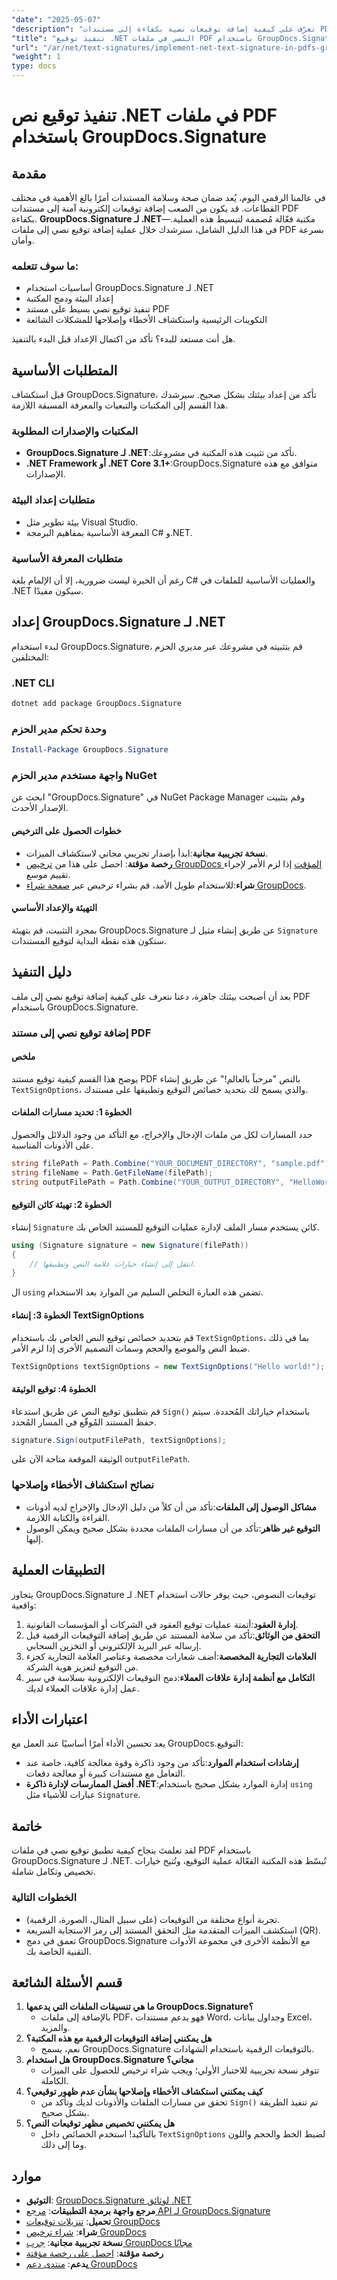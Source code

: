 ```yaml
---
"date": "2025-05-07"
"description": "تعرّف على كيفية إضافة توقيعات نصية بكفاءة إلى مستندات PDF باستخدام GroupDocs.Signature لـ .NET. حسّن أمان مستنداتك بإرشادات خطوة بخطوة."
"title": "تنفيذ توقيع .NET النصي في ملفات PDF باستخدام GroupDocs.Signature - دليل شامل"
"url": "/ar/net/text-signatures/implement-net-text-signature-in-pdfs-groupdocs/"
"weight": 1
type: docs
---
```

# تنفيذ توقيع نص .NET في ملفات PDF باستخدام GroupDocs.Signature
## مقدمة
في عالمنا الرقمي اليوم، يُعد ضمان صحة وسلامة المستندات أمرًا بالغ الأهمية في مختلف القطاعات. قد يكون من الصعب إضافة توقيعات إلكترونية آمنة إلى مستندات PDF بكفاءة. **GroupDocs.Signature لـ .NET**—مكتبة فعّالة مُصممة لتبسيط هذه العملية. في هذا الدليل الشامل، سنرشدك خلال عملية إضافة توقيع نصي إلى ملفات PDF بسرعة وأمان.

### ما سوف تتعلمه:
- أساسيات استخدام GroupDocs.Signature لـ .NET
- إعداد البيئة ودمج المكتبة
- تنفيذ توقيع نصي بسيط على مستند PDF
- التكوينات الرئيسية واستكشاف الأخطاء وإصلاحها للمشكلات الشائعة

هل أنت مستعد للبدء؟ تأكد من اكتمال الإعداد قبل البدء بالتنفيذ.
## المتطلبات الأساسية
قبل استكشاف GroupDocs.Signature، تأكد من إعداد بيئتك بشكل صحيح. سيرشدك هذا القسم إلى المكتبات والتبعيات والمعرفة المسبقة اللازمة.
### المكتبات والإصدارات المطلوبة
- **GroupDocs.Signature لـ .NET**:تأكد من تثبيت هذه المكتبة في مشروعك.
- **.NET Framework أو .NET Core 3.1+**:GroupDocs.Signature متوافق مع هذه الإصدارات.
### متطلبات إعداد البيئة
- بيئة تطوير مثل Visual Studio.
- المعرفة الأساسية بمفاهيم البرمجة C# و.NET.
### متطلبات المعرفة الأساسية
رغم أن الخبرة ليست ضرورية، إلا أن الإلمام بلغة C# والعمليات الأساسية للملفات في .NET سيكون مفيدًا.
## إعداد GroupDocs.Signature لـ .NET
لبدء استخدام GroupDocs.Signature، قم بتثبيته في مشروعك عبر مديري الحزم المختلفين:
### .NET CLI
```bash
dotnet add package GroupDocs.Signature
```
### وحدة تحكم مدير الحزم
```powershell
Install-Package GroupDocs.Signature
```
### واجهة مستخدم مدير الحزم NuGet
ابحث عن "GroupDocs.Signature" في NuGet Package Manager وقم بتثبيت الإصدار الأحدث.
#### خطوات الحصول على الترخيص
- **نسخة تجريبية مجانية**:ابدأ بإصدار تجريبي مجاني لاستكشاف الميزات.
- **رخصة مؤقتة**: احصل على هذا من [ترخيص GroupDocs المؤقت](https://purchase.groupdocs.com/temporary-license/) إذا لزم الأمر لإجراء تقييم موسع.
- **شراء**:للاستخدام طويل الأمد، قم بشراء ترخيص عبر [صفحة شراء GroupDocs](https://purchase.groupdocs.com/buy).
#### التهيئة والإعداد الأساسي
بمجرد التثبيت، قم بتهيئة GroupDocs.Signature عن طريق إنشاء مثيل لـ `Signature` ستكون هذه نقطة البداية لتوقيع المستندات.
## دليل التنفيذ
بعد أن أصبحت بيئتك جاهزة، دعنا نتعرف على كيفية إضافة توقيع نصي إلى ملف PDF باستخدام GroupDocs.Signature.
### إضافة توقيع نصي إلى مستند PDF
#### ملخص
يوضح هذا القسم كيفية توقيع مستند PDF بالنص "مرحباً بالعالم!" عن طريق إنشاء `TextSignOptions`، والذي يسمح لك بتحديد خصائص التوقيع وتطبيقها على مستندك.
#### الخطوة 1: تحديد مسارات الملفات
حدد المسارات لكل من ملفات الإدخال والإخراج، مع التأكد من وجود الدلائل والحصول على الأذونات المناسبة.
```csharp
string filePath = Path.Combine("YOUR_DOCUMENT_DIRECTORY", "sample.pdf"); // استبدل 'sample.pdf' باسم المستند الخاص بك.
string fileName = Path.GetFileName(filePath);
string outputFilePath = Path.Combine("YOUR_OUTPUT_DIRECTORY", "HelloWorld", fileName); // تأكد من أن YOUR_OUTPUT_DIRECTORY موجود ولديه أذونات الكتابة.
```
#### الخطوة 2: تهيئة كائن التوقيع
إنشاء `Signature` كائن يستخدم مسار الملف لإدارة عمليات التوقيع للمستند الخاص بك.
```csharp
using (Signature signature = new Signature(filePath))
{
    // انتقل إلى إنشاء خيارات علامة النص وتطبيقها.
}
```
ال `using` تضمن هذه العبارة التخلص السليم من الموارد بعد الاستخدام.
#### الخطوة 3: إنشاء TextSignOptions
قم بتحديد خصائص توقيع النص الخاص بك باستخدام `TextSignOptions`، بما في ذلك ضبط النص والموضع والحجم وسمات التصميم الأخرى إذا لزم الأمر.
```csharp
TextSignOptions textSignOptions = new TextSignOptions("Hello world!");
```
#### الخطوة 4: توقيع الوثيقة
قم بتطبيق توقيع النص عن طريق استدعاء `Sign()` باستخدام خياراتك المُحددة. سيتم حفظ المستند المُوقّع في المسار المُحدد.
```csharp
signature.Sign(outputFilePath, textSignOptions);
```
الوثيقة الموقعة متاحة الآن على `outputFilePath`.
### نصائح استكشاف الأخطاء وإصلاحها
- **مشاكل الوصول إلى الملفات**:تأكد من أن كلاً من دليل الإدخال والإخراج لديه أذونات القراءة والكتابة اللازمة.
- **التوقيع غير ظاهر**:تأكد من أن مسارات الملفات محددة بشكل صحيح ويمكن الوصول إليها.
## التطبيقات العملية
يتجاوز GroupDocs.Signature لـ .NET توقيعات النصوص، حيث يوفر حالات استخدام واقعية:
1. **إدارة العقود**:أتمتة عمليات توقيع العقود في الشركات أو المؤسسات القانونية.
2. **التحقق من الوثائق**:تأكد من سلامة المستند عن طريق إضافة التوقيعات الرقمية قبل إرساله عبر البريد الإلكتروني أو التخزين السحابي.
3. **العلامات التجارية المخصصة**:أضف شعارات مخصصة وعناصر العلامة التجارية كجزء من التوقيع لتعزيز هوية الشركة.
4. **التكامل مع أنظمة إدارة علاقات العملاء**:دمج التوقيعات الإلكترونية بسلاسة في سير عمل إدارة علاقات العملاء لديك.
## اعتبارات الأداء
يعد تحسين الأداء أمرًا أساسيًا عند العمل مع GroupDocs.التوقيع:
- **إرشادات استخدام الموارد**:تأكد من وجود ذاكرة وقوة معالجة كافية، خاصة عند التعامل مع مستندات كبيرة أو معالجة دفعات.
- **أفضل الممارسات لإدارة ذاكرة .NET**:إدارة الموارد بشكل صحيح باستخدام `using` عبارات للأشياء مثل `Signature`.
## خاتمة
لقد تعلمتَ بنجاح كيفية تطبيق توقيع نصي في ملفات PDF باستخدام GroupDocs.Signature لـ .NET. تُبسّط هذه المكتبة الفعّالة عملية التوقيع، وتُتيح خيارات تخصيص وتكامل شاملة.
### الخطوات التالية
- تجربة أنواع مختلفة من التوقيعات (على سبيل المثال، الصورة، الرقمية).
- استكشف الميزات المتقدمة مثل التحقق المستند إلى رمز الاستجابة السريعة (QR).
- تعمق في دمج GroupDocs.Signature مع الأنظمة الأخرى في مجموعة الأدوات التقنية الخاصة بك.
## قسم الأسئلة الشائعة
1. **ما هي تنسيقات الملفات التي يدعمها GroupDocs.Signature؟**
   - بالإضافة إلى ملفات PDF، فهو يدعم مستندات Word، وجداول بيانات Excel، والمزيد.
2. **هل يمكنني إضافة التوقيعات الرقمية مع هذه المكتبة؟**
   - نعم، يسمح GroupDocs.Signature بالتوقيعات الرقمية باستخدام الشهادات.
3. **هل استخدام GroupDocs.Signature مجاني؟**
   - تتوفر نسخة تجريبية للاختبار الأولي؛ ويجب شراء ترخيص للحصول على الميزات الكاملة.
4. **كيف يمكنني استكشاف الأخطاء وإصلاحها بشأن عدم ظهور توقيعي؟**
   - تحقق من مسارات الملفات والأذونات لديك وتأكد من `Sign()` تم تنفيذ الطريقة بشكل صحيح.
5. **هل يمكنني تخصيص مظهر توقيعات النص؟**
   - بالتأكيد! استخدم الخصائص داخل `TextSignOptions` لضبط الخط والحجم واللون وما إلى ذلك.
## موارد
- **التوثيق**: [GroupDocs.Signature لوثائق .NET](https://docs.groupdocs.com/signature/net/)
- **مرجع واجهة برمجة التطبيقات**: [مرجع API لـ GroupDocs.Signature](https://reference.groupdocs.com/signature/net/)
- **تحميل**: [تنزيلات توقيعات GroupDocs](https://releases.groupdocs.com/signature/net/)
- **شراء**: [شراء ترخيص GroupDocs](https://purchase.groupdocs.com/buy)
- **نسخة تجريبية مجانية**: [جرب GroupDocs مجانًا](https://releases.groupdocs.com/signature/net/)
- **رخصة مؤقتة**: [احصل على رخصة مؤقتة](https://purchase.groupdocs.com/temporary-license/)
- **يدعم**: [منتدى دعم GroupDocs](https://forum.groupdocs.com/c/signature/)